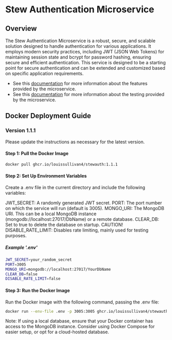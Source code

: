 # Stew Authentication Microservice

## Overview

The Stew Authentication Microservice is a robust, secure, and scalable solution designed to handle authentication for various applications. It employs modern security practices, including JWT (JSON Web Tokens) for maintaining session state and bcrypt for password hashing, ensuring secure and efficient authentication. This service is designed to be a starting point for secure authentication and can be extended and customized based on specific application requirements. 

- See this [documentation](/docs/features.md) for more information about the features provided by the microservice.
- See this [documentation](/docs/testing.md) for more information about the testing provided by the microservice.

## Docker Deployment Guide

### Version 1.1.1

Please update the instructions as necessary for the latest version.

#### Step 1: Pull the Docker Image

```bash
docker pull ghcr.io/louissullivan4/stewauth:1.1.1
```

#### Step 2: Set Up Environment Variables
Create a .env file in the current directory and include the following variables:

JWT_SECRET: A randomly generated JWT secret.
PORT: The port number on which the service will run (default is 3005).
MONGO_URI: The MongoDB URI. This can be a local MongoDB instance (mongodb://localhost:27017/DbName) or a remote database.
CLEAR_DB: Set to true to delete the database on startup. CAUTION!
DISABLE_RATE_LIMIT: Disables rate limiting, mainly used for testing purposes.

##### Example '.env'
```bash
JWT_SECRET=your_random_secret
PORT=3005
MONGO_URI=mongodb://localhost:27017/YourDbName
CLEAR_DB=false
DISABLE_RATE_LIMIT=false
```

#### Step 3: Run the Docker Image
Run the Docker image with the following command, passing the .env file:

```bash
docker run --env-file .env -p 3005:3005 ghcr.io/louissullivan4/stewauth:1.1.1
```

Note: If using a local database, ensure that your Docker container has access to the MongoDB instance. Consider using Docker Compose for easier setup, or opt for a cloud-hosted database.